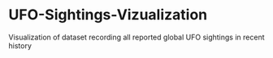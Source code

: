 # UFO-Sightings-Vizualization
Visualization of dataset recording all reported global UFO sightings in recent history
